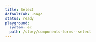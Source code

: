 ```yaml
---
title: Select
defaultTab: usage
status: ready
playground:
  system: ec
  path: /story/components-forms--select
---
```

